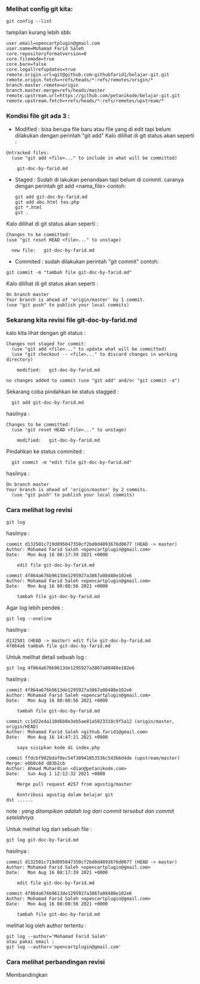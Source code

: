 ### Melihat config git kita:
```
git config --list
```
tampilan kurang lebih sbb:
```
user.email=opencartplugin@gmail.com
user.name=Mohamad Farid Saleh
core.repositoryformatversion=0
core.filemode=true
core.bare=false
core.logallrefupdates=true
remote.origin.url=git@github.com:githubfarid1/belajar-git.git
remote.origin.fetch=+refs/heads/*:refs/remotes/origin/*
branch.master.remote=origin
branch.master.merge=refs/heads/master
remote.upstream.url=https://github.com/petanikode/belajar-git.git
remote.upstream.fetch=+refs/heads/*:refs/remotes/upstream/*
```
### Kondisi file git ada 3 :
* Modified : bisa berupa file baru atau file yang di edit tapi belum dilakukan dengan perintah "git add"
Kalo dilihat di git status akan seperti :
```
Untracked files:
  (use "git add <file>..." to include in what will be committed)

	git-doc-by-farid.md
```
* Staged : Sudah di lakukan penandaan tapi belum di commit. caranya dengan perintah git add <nama_file> contoh:
  ```
  git add git-doc-by-farid.md
  git add abc.html tes.php
  git *.html
  git .
  ```
Kalo dilihat di git status akan seperti :
  ```
  Changes to be committed:
  (use "git reset HEAD <file>..." to unstage)

	new file:   git-doc-by-farid.md
  ```

  * Commited : sudah dilakukan perintah "git commit" contoh:
  ```
  git commit -m "tambah file git-doc-by-farid.md"
  ```

Kalo dilihat di git status akan seperti :
  ```
  On branch master
  Your branch is ahead of 'origin/master' by 1 commit.
  (use "git push" to publish your local commits)
  ```

### Sekarang kita revisi file git-doc-by-farid.md
kalo kita lihat dengan git status :
```
Changes not staged for commit:
  (use "git add <file>..." to update what will be committed)
  (use "git checkout -- <file>..." to discard changes in working directory)

	modified:   git-doc-by-farid.md

no changes added to commit (use "git add" and/or "git commit -a")
```
Sekarang coba pindahkan ke status stagged :
``` 
  git add git-doc-by-farid.md
```
hasilnya :   
```
Changes to be committed:
  (use "git reset HEAD <file>..." to unstage)

	modified:   git-doc-by-farid.md
```
Pindahkan ke status commited :
```
  git commit -m "edit file git-doc-by-farid.md"
```
hasilnya :   
```
On branch master
Your branch is ahead of 'origin/master' by 2 commits.
  (use "git push" to publish your local commits)
```
### Cara melihat log revisi
```
git log
```
hasilnya : 
```
commit d132501c719d095047350cf2bd0d4893676d0677 (HEAD -> master)
Author: Mohamad Farid Saleh <opencartplugin@gmail.com>
Date:   Mon Aug 16 08:17:39 2021 +0000

    edit file git-doc-by-farid.md

commit 4f864a676b9613de1295927a3867a08480e102e6
Author: Mohamad Farid Saleh <opencartplugin@gmail.com>
Date:   Mon Aug 16 08:08:56 2021 +0000

    tambah file git-doc-by-farid.md
```
Agar log lebih pendek :
```
git log --oneline
```
hasilnya : 
```
d132501 (HEAD -> master) edit file git-doc-by-farid.md
4f864a6 tambah file git-doc-by-farid.md
```

Untuk melihat detail sebuah log :
```
git log 4f864a676b9613de1295927a3867a08480e102e6
```
hasilnya : 
```
commit 4f864a676b9613de1295927a3867a08480e102e6
Author: Mohamad Farid Saleh <opencartplugin@gmail.com>
Date:   Mon Aug 16 08:08:56 2021 +0000

    tambah file git-doc-by-farid.md

commit cc1d22e4a110d6b0e3eb5ae81a5823318c9f5a12 (origin/master, origin/HEAD)
Author: Mohamad Farid Saleh <github.farid1@gmail.com>
Date:   Mon Aug 16 14:47:21 2021 +0900

    saya sisipkan kode di index.php

commit ffdcbf902bdaf0ec54f30941053536c543b6d4de (upstream/master)
Merge: e0b0c6d d83b2cb
Author: Ahmad Muhardian <dian@petanikode.com>
Date:   Sun Aug 1 12:12:32 2021 +0800

    Merge pull request #257 from agustig/master
    
    Kontribusi agustig dalam belajar git
dst ......
```


note : *yang ditampikan adalah log dari commit tersebut dan commit setelahnya.*

Untuk melihat log dari sebuah file :
```
git log git-doc-by-farid.md
```
hasilnya :
```
commit d132501c719d095047350cf2bd0d4893676d0677 (HEAD -> master)
Author: Mohamad Farid Saleh <opencartplugin@gmail.com>
Date:   Mon Aug 16 08:17:39 2021 +0000

    edit file git-doc-by-farid.md

commit 4f864a676b9613de1295927a3867a08480e102e6
Author: Mohamad Farid Saleh <opencartplugin@gmail.com>
Date:   Mon Aug 16 08:08:56 2021 +0000

    tambah file git-doc-by-farid.md
```

melihat log oleh author tertentu :
```
git log --author='Mohamad Farid Saleh'
atau pakai email :
git log --author='opencartplugin@gmail.com'
```

### Cara melihat perbandingan revisi
Membandingkan 


